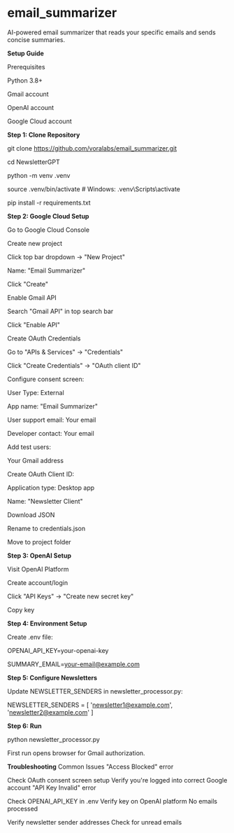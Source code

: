 # email_summarizer
AI-powered email summarizer that reads your specific emails and sends concise summaries.

**Setup Guide**


Prerequisites

Python 3.8+

Gmail account

OpenAI account

Google Cloud account

**Step 1: Clone Repository**

git clone https://github.com/voralabs/email_summarizer.git

cd NewsletterGPT

python -m venv .venv

source .venv/bin/activate  # Windows: .venv\Scripts\activate

pip install -r requirements.txt


**Step 2: Google Cloud Setup**

Go to Google Cloud Console


Create new project

Click top bar dropdown → "New Project"

Name: "Email Summarizer"

Click "Create"

Enable Gmail API


Search "Gmail API" in top search bar

Click "Enable API"


Create OAuth Credentials

Go to "APIs & Services" → "Credentials"

Click "Create Credentials" → "OAuth client ID"

Configure consent screen:

User Type: External

App name: "Email Summarizer"

User support email: Your email

Developer contact: Your email

Add test users:

Your Gmail address

Create OAuth Client ID:

Application type: Desktop app

Name: "Newsletter Client"

Download JSON

Rename to credentials.json

Move to project folder


**Step 3: OpenAI Setup**

Visit OpenAI Platform

Create account/login

Click "API Keys" → "Create new secret key"

Copy key


**Step 4: Environment Setup**

Create .env file:

OPENAI_API_KEY=your-openai-key

SUMMARY_EMAIL=your-email@example.com


**Step 5: Configure Newsletters**

Update NEWSLETTER_SENDERS in newsletter_processor.py:

NEWSLETTER_SENDERS = [
    'newsletter1@example.com',
    'newsletter2@example.com'
]


**Step 6: Run**

python newsletter_processor.py

First run opens browser for Gmail authorization.


**Troubleshooting**
Common Issues
"Access Blocked" error

Check OAuth consent screen setup
Verify you're logged into correct Google account
"API Key Invalid" error

Check OPENAI_API_KEY in .env
Verify key on OpenAI platform
No emails processed

Verify newsletter sender addresses
Check for unread emails
